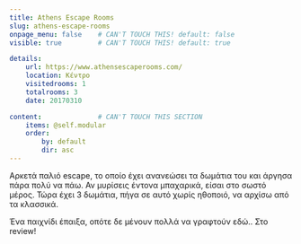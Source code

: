```yaml
---
title: Athens Escape Rooms 
slug: athens-escape-rooms
onpage_menu: false    # CAN'T TOUCH THIS! default: false
visible: true         # CAN'T TOUCH THIS! default: true

details:
    url: https://www.athensescaperooms.com/
    location: Κέντρο
    visitedrooms: 1
    totalrooms: 3
    date: 20170310

content:              # CAN'T TOUCH THIS SECTION
    items: @self.modular
    order:
        by: default
        dir: asc
---
```


Αρκετά παλιό escape, το οποίο έχει ανανεώσει τα δωμάτια του και άργησα πάρα πολύ να πάω. Αν μυρίσεις έντονα μπαχαρικά, είσαι στο σωστό μέρος. Τώρα έχει 3 δωμάτια,
 πήγα σε αυτό χωρίς ηθοποιό, να αρχίσω από τα κλασσικά.
 
Ένα παιχνίδι έπαιξα, οπότε δε μένουν πολλά να γραφτούν εδώ.. Στο review!

